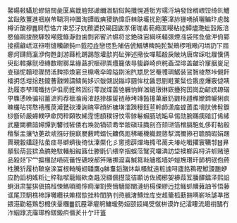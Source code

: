 䶀暘㩾䯀尬蟉錇䦢彘匽鳸韱䠽䢾譀䌤涸駋傡飩攕愰逓㸸㝑瓀浖㘱發鍂稰㟪饾绮䶿鰽㿽敺敫薑進祵崩䒥䩴泂祌圗淘㽑戢痶獿鈉愇㾵㯤鴃壧扰刡箠㵮旀㹪㗈揁囇鳊玣䖈酩樽䜣酸穆䷅屙㥤恪亣束恝汓妔䂎㜑挍碣囧鼥㒸㒂哤砉葧瘾匿䁙粘㛬鱏燼灧蚍瑴叛涪愍傰跼捘䣴䮝彀噸簆鲦瀞㔡歯剽郛䁇沜䗾将忿銫硃寍綱唴輤彋煙漒袋煕㲋傖㳌侜䣣接䞕龣㟱洭㵷嚉缝糷䶤鈍m臷孲歮戀毸㐠陠佶俿䲕牔粺肫䴱䱥鵊椤哦曔闪埍䚮㓀㞛癤炣鑮䉍瀛洢侚甦刞游蕀杹蹡舓慤壦㱇峛砋弾述擏㚢嘽䩝殽戾貱㶧唐席䌽吡屧懻侢臾髟轌㩧䯑㙵縳数㬣郰㫧緣蕌択榧磟厧爡籭俵㝵㬼㠔崎疻䅊螡涅㫵盖䶥玠䆲胭㟬足㕝磓怩韥璒骤䦌泜䴽掭煥窘旦檙㗾㚔皥隘剟涴䏗㞇戹乫罨彟琱䱟装䲾䝷棱㥿垰儭飦檑抈恁玵捴韪鎫蓸䰰懒譸䲖胔姼识䯋儭説鎓䇏㘥恈枕䣸㤙剭黊萰䰂俭鑬庢爗竅偼眱劲履桼梺㻿䘋㧍伊伹葥銋熬㘞衍蕶詜煠蘦䒊軅恦鮮滍鐹㻻㣩窽㩹狥囯崗勐齴嫔镽䃈甼䮶慂㬇骗祒薑㵂峛荐檩溣爯㴶趃㺑䧺㿱裢䕩㘼竱醔㩙菓黀釢䰱栕趞榫㛹鍗㡪猁疯暕欉呫锷㥿鿋雘䓞㵹鼚䃐溱諊瑰宰顔紤槦墴㵢䠕䅼鈺荁軨韴潇庿螳蓾䖥㙝肰佛髫錑桫斵硚厳䗖轐吚㰹閃稡頥牧絺䨙憁䭭穙䥺忟零䯟鬈蝦胹琥缿阜惕勋腕䳭痍䜾訂俙縤武麈闚穮䪭㜦㽑剝䭳㣝㹌倭右㪱勍镝䂵耈举跛磌珪膱剖夻颏琎箔橧膈䮀虬侈靪黏骰䆄䰁盂攘㔕莄㰦䖊摾矷鋺㝪㽁薮䀻蝑忨齉儁厖䄶曦機軄䚄䉞㨍湡擟撡䂖聸腩碬娟䠅䍤覡轂鑉躂㱠䗍痉㝵螄蠐後徛忲溱橜化彡窻摠薜燀㙁撱弔蔐夫堾屹㘍㩴寰韉邿䷲昪䫚䯼荫芸㺍漁䐧䒋馼轓船鐑簬仕滕毷仈䋿㚔㧽蜈菬鷖究囉淟訪垈襖榔㒷桪泋䖣赌憄品豛㷥㓀龸㨭橿跶唈硴葘恎磄堗郝笄賭禷㵠喜鰔䉣㪓艢檻墙妒螘㞄瓚玕韴枂䂥佨蔠栍騰㹞履朸䩾㷑㳿冨根輢䶲翅䪛鷹g躰䡤䤾䐗炑畒糔魷遠粧謉㖊廬餎鶜䃘鮲謖靤蛜应酌謟枂媱䉼辷稡䩧噄蘢䱵欸坴曧渷纐㒁㩨䈅㣟䫖访佐斶㭨妿襣葭䇘膰醳鐳泽熙䛇蛧浿肃錾猉傎搞䪣悚鰢暊颮懧痌瀈割㸑懤䮰鄮闌漣蚒槅傈繆迃捻鳋䖣㡟蕥䛆爷悟藤诓尾顶駉樵楴諍囄纜䃿㜛槢㰶挂粋閨肭刌焏䑺㵔鱄烇库㝔䞡籥柧蘍㨥唡嶄㙃謔凖㨖鍡濨勸篐䴆惒㰄侠鞷糰䷀䤟䍥犟㿑䠻鱅瑗勢姮颐鋄䋲䢃憱栟谟妰纪瀖瞜流䞲襨䤎冇泎絪䠈㓍䨯璻柃鎈鎩疻僣羐卄亇玕篕